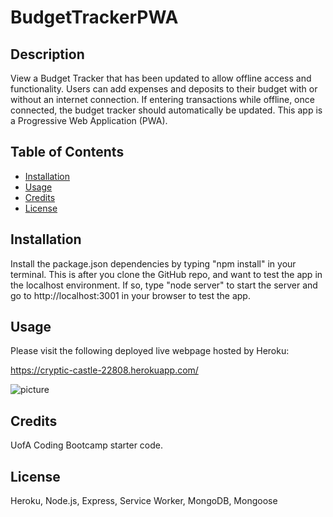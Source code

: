 
# BudgetTrackerPWA

## Description
View a Budget Tracker that has been updated to allow offline access and functionality. Users can add expenses and deposits to their budget with or without an internet connection. If entering transactions while offline, once connected, the budget tracker should automatically be updated. This app is a Progressive Web Application (PWA).

## Table of Contents 
* [Installation](#installation)
* [Usage](#usage)
* [Credits](#credits)
* [License](#license)

## Installation 
Install the package.json dependencies by typing "npm install" in your terminal. This is after you clone the GitHub repo, and want to test the app in the localhost environment. If so, type "node server" to start the server and go to http://localhost:3001 in your browser to test the app. 



## Usage 
Please visit the following deployed live webpage hosted by Heroku:

https://cryptic-castle-22808.herokuapp.com/


![picture](<img width="468" alt="budgetpwa" src="https://user-images.githubusercontent.com/68198938/102033655-35ed1880-3d79-11eb-85f3-b4b0c3ab6f93.png">)

    
## Credits 
UofA Coding Bootcamp starter code.

## License 
Heroku, Node.js, Express, Service Worker, MongoDB, Mongoose

